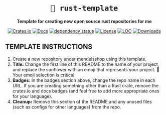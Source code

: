 <!-- Allow this file to not have a first line heading -->
<!-- markdownlint-disable-file MD041 no-emphasis-as-heading -->

<!-- inline html -->
<!-- markdownlint-disable-file MD033 -->

<div align="center">

<!--- FIXME: Pick an emoji and name your project! --->
# `🌻 rust-template`

<!--- FIXME: Write short catchy description/tagline of project --->
**Template for creating new open source rust repositories for me**

<!--- FIXME: Update crate, repo and CI workflow names here! Remove any that are not relevant --->

[![Crates.io](https://img.shields.io/crates/v/git_function_history.svg)](https://crates.io/crates/git_function_history)
[![Docs](https://docs.rs/git_function_history/badge.svg)](https://docs.rs/git_function_history)
[![dependency status](https://deps.rs/repo/github/mendelsshop/git_function_history/status.svg)](https://deps.rs/repo/github/mendelsshop/git_function_history)
[![License](https://img.shields.io/badge/license-MIT-blue.svg)](https://github.com/mendelsshop/git_function_history/blob/master/LICENSE)
[![LOC](https://tokei.rs/b1/github/mendelsshop/git_function_history)](https://github.com/mendelsshop/git_function_history)
[![Downloads](https://img.shields.io/crates/d/git_function_history.svg)](https://crates.io/crates/git_function_history)
</div>

## TEMPLATE INSTRUCTIONS

1. Create a new repository under mendelsshop using this template.
1. **Title:** Change the first line of this README to the name of your project, and replace the sunflower with an emoji that represents your project. 🚨 Your emoji selection is critical.
1. **Badges:** In the badges section above, change the repo name in each URL. If you are creating something other than a Rust crate, remove the crates.io and docs badges (and feel free to add more appropriate ones for your language).
1. **Cleanup:** Remove this section of the README and any unused files (such as configs for other languages) from the repo.
